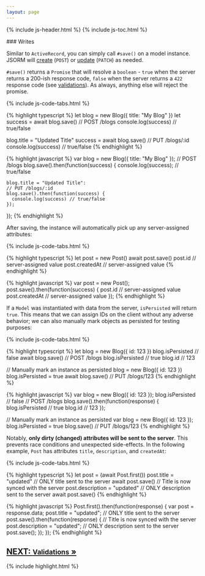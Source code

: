 ```yaml
---
layout: page
---
```


{% include js-header.html %}
{% include js-toc.html %}

<div markdown="1" class="col-md-8 col-md-offset-1">
### Writes

Similar to `ActiveRecord`, you can simply call `#save()` on a model
instance. JSORM will [create](http://jsonapi.org/format/#crud-creating) (`POST`) or [update](http://jsonapi.org/format/#crud-updating) (`PATCH`) as needed.

`#save()` returns a `Promise` that will resolve a `boolean` - `true`
when the server returns a 200-ish response code, `false` when the server
returns a `422` response code (see
[validations](/js/writes/validations)). As always, anything else will
reject the promise.

{% include js-code-tabs.html %}
<div markdown="1" class="code-tabs">
  {% highlight typescript %}
  let blog = new Blog({ title: "My Blog" })
  let success = await blog.save() // POST /blogs
  console.log(success) // true/false

  blog.title = "Updated Title"
  success = await blog.save() // PUT /blogs/:id
  console.log(success) // true/false
  {% endhighlight %}

  {% highlight javascript %}
  var blog = new Blog({ title: "My Blog" });
  // POST /blogs
  blog.save().then(function(success) {
    console.log(success); // true/false

    blog.title = "Updated Title":
    // PUT /blogs/:id
    blog.save().then(function(success) {
      console.log(success) // true/false
    });
  });
  {% endhighlight %}
</div>

After saving, the instance will automatically pick up any
server-assigned attributes:

{% include js-code-tabs.html %}
<div markdown="1" class="code-tabs">
  {% highlight typescript %}
  let post = new Post()
  await post.save()
  post.id // server-assigned value
  post.createdAt // server-assigned value
  {% endhighlight %}

  {% highlight javascript %}
  var post = new Post();
  post.save().then(function(success) {
    post.id // server-assigned value
    post.createdAt // server-assigned value
  });
  {% endhighlight %}
</div>

If a `Model` was instantiated with data from the server, `isPersisted`
will return `true`. This means that we can assign IDs on the client
without any adverse behavior; we can also manually mark objects as
persisted for testing purposes:

{% include js-code-tabs.html %}
<div markdown="1" class="code-tabs">
  {% highlight typescript %}
  let blog = new Blog({ id: 123 })
  blog.isPersisted // false
  await blog.save() // POST /blogs
  blog.isPersisted // true
  blog.id // 123

  // Manually mark an instance as persisted
  blog = new Blog({ id: 123 })
  blog.isPersisted = true
  await blog.save() // PUT /blogs/123
  {% endhighlight %}

  {% highlight javascript %}
  var blog = new Blog({ id: 123 });
  blog.isPersisted // false
  // POST /blogs
  blog.save().then(function(response) {
    blog.isPersisted // true
    blog.id // 123
  });

  // Manually mark an instance as persisted
  var blog = new Blog({ id: 123 });
  blog.isPersisted = true
  blog.save() // PUT /blogs/123
  {% endhighlight %}
</div>

Notably, **only dirty (changed) attributes will be sent to the server**. This prevents race conditions and unexpected side-effects. In the following example, `Post` has attributes `title`, `description`, and `createdAt`:

{% include js-code-tabs.html %}
<div markdown="1" class="code-tabs">
  {% highlight typescript %}
  let post = (await Post.first())
  post.title = "updated"
  // ONLY title sent to the server
  await post.save()
  // Title is now synced with the server
  post.description = "updated"
  // ONLY description sent to the server
  await post.save()
  {% endhighlight %}

  {% highlight javascript %}
  Post.first().then(function(response) {
    var post = response.data;
    post.title = "updated";
    // ONLY title sent to the server
    post.save().then(function(response) {
      // Title is now synced with the server
      post.description = "updated";
      // ONLY description sent to the server
      post.save();
    });
  });
  {% endhighlight %}
</div>

<div class="clearfix">
  <h2 id="next">
    <a href="{{site.github.url}}/js/writes/validations">
      NEXT:
      <small>Validations</small>
      &raquo;
    </a>
  </h2>
</div>

{% include highlight.html %}

